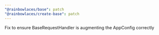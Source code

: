 ```yaml
---
"@rainbowlaces/base": patch
"@rainbowlaces/create-base": patch
---
```


Fix to ensure BaseRequestHandler is augmenting the AppConfig correctly
